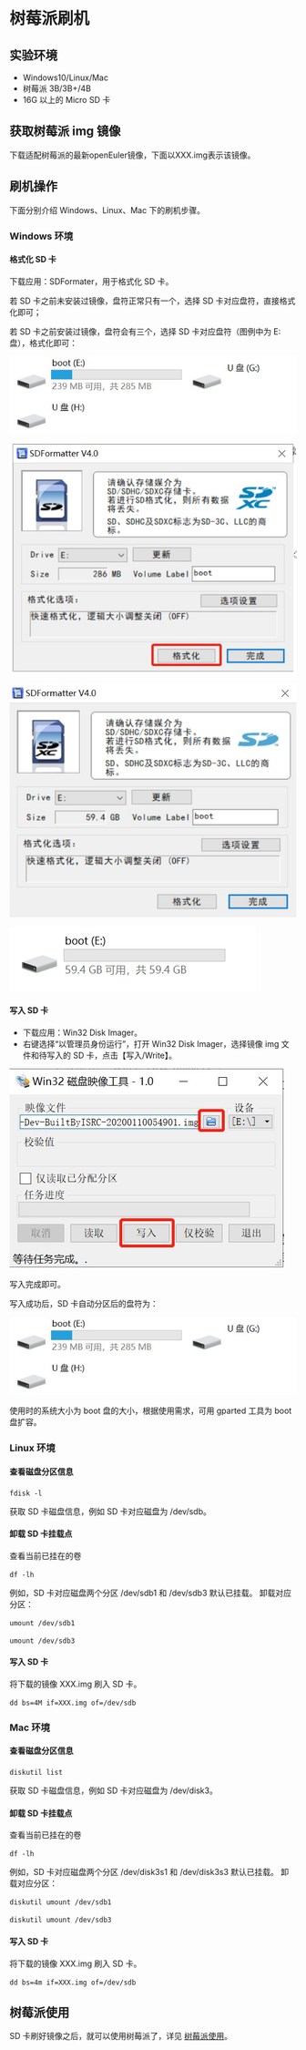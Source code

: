# 树莓派刷机

## 实验环境

- Windows10/Linux/Mac
- 树莓派 3B/3B+/4B
- 16G 以上的 Micro SD 卡


## 获取树莓派 img 镜像

下载适配树莓派的最新openEuler镜像，下面以XXX.img表示该镜像。

## 刷机操作

下面分别介绍 Windows、Linux、Mac 下的刷机步骤。

### Windows 环境

#### 格式化 SD 卡

下载应用：SDFormater，用于格式化 SD 卡。

若 SD 卡之前未安装过镜像，盘符正常只有一个，选择 SD 卡对应盘符，直接格式化即可；

若 SD 卡之前安装过镜像，盘符会有三个，选择 SD 卡对应盘符（图例中为 E: 盘），格式化即可：

![](images/盘符.jpg)

![](images/格式化前.jpg)

![](images/格式化后.jpg)

![](images/格式化后盘.jpg)

#### 写入 SD 卡

- 下载应用：Win32 Disk Imager。
- 右键选择“以管理员身份运行”，打开 Win32 Disk Imager，选择镜像 img 文件和待写入的 SD 卡，点击【写入/Write】。

![](images/写入SD.jpg)

写入完成即可。

写入成功后，SD 卡自动分区后的盘符为：

![](images/盘符.jpg)

使用时的系统大小为 boot 盘的大小，根据使用需求，可用 gparted 工具为 boot 盘扩容。

### Linux 环境

#### 查看磁盘分区信息

`fdisk -l`

获取 SD 卡磁盘信息，例如 SD 卡对应磁盘为 /dev/sdb。

#### 卸载 SD 卡挂载点

查看当前已挂在的卷

`df -lh`

例如，SD 卡对应磁盘两个分区 /dev/sdb1 和 /dev/sdb3 默认已挂载。
卸载对应分区：

`umount /dev/sdb1`

`umount /dev/sdb3`

#### 写入 SD 卡

将下载的镜像 XXX.img 刷入 SD 卡。


`dd bs=4M if=XXX.img of=/dev/sdb`

### Mac 环境

#### 查看磁盘分区信息

`diskutil list`

获取 SD 卡磁盘信息，例如 SD 卡对应磁盘为 /dev/disk3。

#### 卸载 SD 卡挂载点

查看当前已挂在的卷

`df -lh`

例如，SD 卡对应磁盘两个分区 /dev/disk3s1 和 /dev/disk3s3 默认已挂载。
卸载对应分区：

`diskutil umount /dev/sdb1`

`diskutil umount /dev/sdb3`

#### 写入 SD 卡

将下载的镜像 XXX.img 刷入 SD 卡。


`dd bs=4m if=XXX.img of=/dev/sdb`


## 树莓派使用

SD 卡刷好镜像之后，就可以使用树莓派了，详见 [树莓派使用](./树莓派使用.md)。